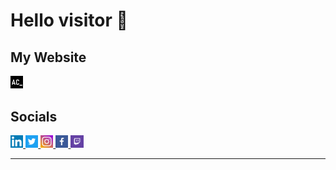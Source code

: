 # Hello visitor 👋

## My Website

<a href="https://akormous.netlify.app">
    <img width="4%" src="Resources/Website.png" />
</a>

## Socials
<p align="left">
  <a href="https://www.linkedin.com/in/akormous">
    <img width="4%" src="Resources/LinkedIn_logo.png" />
  </a>
  <a href="https://www.twitter.com/akormous">
    <img width="4%" src="Resources/Twitter_logo.png" />
  </a>
  <a href="https://www.instagram.com/akormous">
    <img width="4%" src="Resources/Instagram_logo.png" />
  </a>
  <a href="https://www.facebook.com/akormous">
    <img width="4%" src="Resources/Facebook_logo.png" />
  </a>
  <a href="https://www.twitch.com/akormous">
    <img width="4%" src="Resources/Twitch_logo.png" />
  </a>
</p>

---